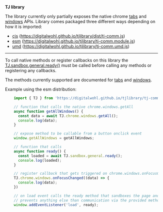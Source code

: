 **TJ library**

The library currently only partially exposes the native chrome [tabs](https://developer.chrome.com/docs/extensions/reference/tabs/) and [windows](https://developer.chrome.com/docs/extensions/reference/windows/) APIs.
Library comes packaged three different ways depending on how it is imported:
- [cjs](https://digitalwohl.github.io/tjlibrary/dist/tj-comm.js) (https://digitalwohl.github.io/tjlibrary/dist/tj-comm.js)
- [esm](https://digitalwohl.github.io/tjlibrary/tj-comm.module.js) (https://digitalwohl.github.io/tjlibrary/tj-comm.module.js)
- [umd](https://digitalwohl.github.io/tjlibrary/tj-comm.umd.js) (https://digitalwohl.github.io/tjlibrary/tj-comm.umd.js)

----------

To call native methods or register callbacks on this library the [TJ.sandbox.general.ready()](https://digitalwohl.github.io/tjlibrary/docs/classes/General.html#ready) must be called before calling any methods or registering any callbacks.

The methods currently supported are documented for [tabs](https://digitalwohl.github.io/tjlibrary/docs/classes/Tabs.html) and [windows](https://digitalwohl.github.io/tjlibrary/docs/classes/Chrome.html#windows).


Example using the esm distribution:

```javascript
    import { TJ } from 'https://digitalwohl.github.io/tjlibrary/tj-comm.module.js';

    // function that calls the native chrome.windows.getAll
    async function getAllWindows() {
      const data = await TJ.chrome.windows.getAll();
      console.log(data);
    }

    // expose method to be callable from a button onclick event
    window.getAllWindows = getAllWindows;

    // function that calls
    async function ready() {
      const loaded = await TJ.sandbox.general.ready();
      console.log(loaded);
    }

    // register callback that gets triggered on chrome.windows.onFocusChanged
    TJ.chrome.windows.onFocusChanged((data) => {
      console.log(data);
    })

    // on load event calls the ready method that sandboxes the page and 
    // prevents anything else than communication via the provided methods
    window.addEventListener('load', ready);
```